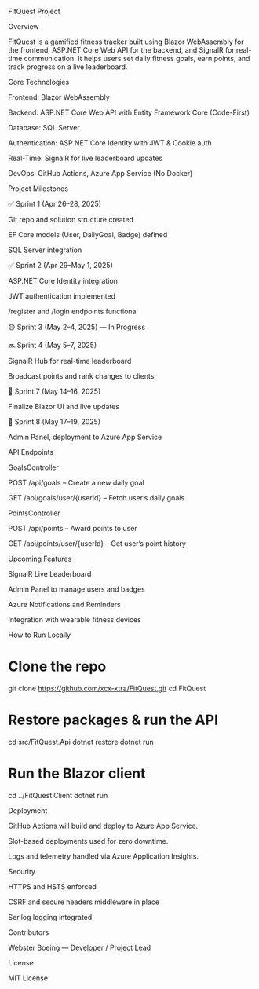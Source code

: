 FitQuest Project

Overview

FitQuest is a gamified fitness tracker built using Blazor WebAssembly for the frontend, ASP.NET Core Web API for the backend, and SignalR for real-time communication. It helps users set daily fitness goals, earn points, and track progress on a live leaderboard.

Core Technologies

Frontend: Blazor WebAssembly

Backend: ASP.NET Core Web API with Entity Framework Core (Code-First)

Database: SQL Server

Authentication: ASP.NET Core Identity with JWT & Cookie auth

Real-Time: SignalR for live leaderboard updates

DevOps: GitHub Actions, Azure App Service (No Docker)

Project Milestones

✅ Sprint 1 (Apr 26–28, 2025)

Git repo and solution structure created

EF Core models (User, DailyGoal, Badge) defined

SQL Server integration

✅ Sprint 2 (Apr 29–May 1, 2025)

ASP.NET Core Identity integration

JWT authentication implemented

/register and /login endpoints functional

🟡 Sprint 3 (May 2–4, 2025) — In Progress



🔜 Sprint 4 (May 5–7, 2025)

SignalR Hub for real-time leaderboard

Broadcast points and rank changes to clients

📅 Sprint 7 (May 14–16, 2025)

Finalize Blazor UI and live updates

🚀 Sprint 8 (May 17–19, 2025)

Admin Panel, deployment to Azure App Service

API Endpoints

GoalsController

POST /api/goals – Create a new daily goal

GET /api/goals/user/{userId} – Fetch user’s daily goals

PointsController

POST /api/points – Award points to user

GET /api/points/user/{userId} – Get user’s point history

Upcoming Features

SignalR Live Leaderboard

Admin Panel to manage users and badges

Azure Notifications and Reminders

Integration with wearable fitness devices

How to Run Locally

# Clone the repo
git clone https://github.com/xcx-xtra/FitQuest.git
cd FitQuest

# Restore packages & run the API
cd src/FitQuest.Api
dotnet restore
 dotnet run

# Run the Blazor client
cd ../FitQuest.Client
dotnet run

Deployment

GitHub Actions will build and deploy to Azure App Service.

Slot-based deployments used for zero downtime.

Logs and telemetry handled via Azure Application Insights.

Security

HTTPS and HSTS enforced

CSRF and secure headers middleware in place

Serilog logging integrated

Contributors

Webster Boeing — Developer / Project Lead

License

MIT License

